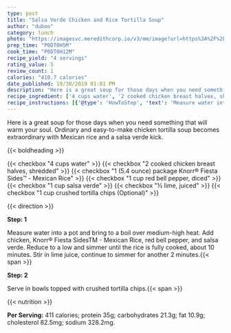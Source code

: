 ```yaml
---
type: post
title: "Salsa Verde Chicken and Rice Tortilla Soup"
author: "duboo"
category: lunch
photo: "https://imagesvc.meredithcorp.io/v3/mm/image?url=https%3A%2F%2Fimages.media-allrecipes.com%2Fuserphotos%2F3807341.jpg"
prep_time: "P0DT0H5M"
cook_time: "P0DT0H12M"
recipe_yield: "4 servings"
rating_value: 5
review_count: 1
calories: "410.7 calories"
date_published: 10/30/2019 01:01 PM
description: "Here is a great soup for those days when you need something that will warm your soul. Ordinary and easy-to-make chicken tortilla soup becomes extraordinary with Mexican rice and a salsa verde kick."
recipe_ingredient: ['4 cups water', '2 cooked chicken breast halves, shredded', '1 (5.4 ounce) package Knorr® Fiesta Sides™ - Mexican Rice', '1 cup red bell pepper, diced', '1 cup salsa verde', '½ lime, juiced', '1 cup crushed tortilla chips']
recipe_instructions: [{'@type': 'HowToStep', 'text': 'Measure water into a pot and bring to a boil over medium-high heat. Add chicken, Knorr&reg; Fiesta SidesTM - Mexican Rice, red bell pepper, and salsa verde. Reduce to a low and simmer until the rice is fully cooked, about 10 minutes. Stir in lime juice, continue to simmer for another 2 minutes.\n'}, {'@type': 'HowToStep', 'text': 'Serve in bowls topped with crushed tortilla chips.\n'}]
---
```


Here is a great soup for those days when you need something that will warm your soul. Ordinary and easy-to-make chicken tortilla soup becomes extraordinary with Mexican rice and a salsa verde kick. 

{{< boldheading >}}

{{< checkbox "4 cups water" >}}
{{< checkbox "2  cooked chicken breast halves, shredded" >}}
{{< checkbox "1 (5.4 ounce) package Knorr® Fiesta Sides™ - Mexican Rice" >}}
{{< checkbox "1 cup red bell pepper, diced" >}}
{{< checkbox "1 cup salsa verde" >}}
{{< checkbox "½  lime, juiced" >}}
{{< checkbox "1 cup crushed tortilla chips  (Optional)" >}}


{{< direction >}}

**Step: 1**

Measure water into a pot and bring to a boil over medium-high heat. Add chicken, Knorr® Fiesta SidesTM - Mexican Rice, red bell pepper, and salsa verde. Reduce to a low and simmer until the rice is fully cooked, about 10 minutes. Stir in lime juice, continue to simmer for another 2 minutes.{{< span >}}

**Step: 2**

Serve in bowls topped with crushed tortilla chips.{{< span >}}

{{< nutrition >}}

**Per Serving:** 411 calories; protein 35g; carbohydrates 21.3g; fat 10.9g; cholesterol 82.5mg; sodium 328.2mg.